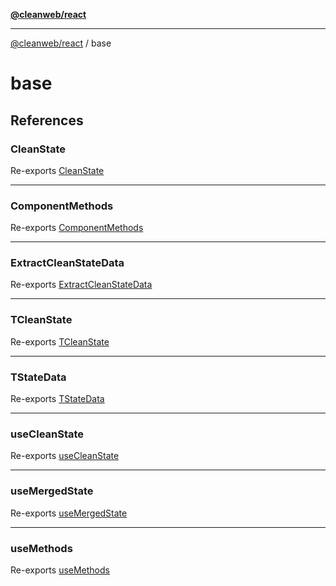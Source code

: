 [**@cleanweb/react**](../README.md)

***

[@cleanweb/react](../modules.md) / base

# base

## References

### CleanState

Re-exports [CleanState](state/class/variables/CleanState.md)

***

### ComponentMethods

Re-exports [ComponentMethods](methods/classes/ComponentMethods.md)

***

### ExtractCleanStateData

Re-exports [ExtractCleanStateData](state/hook-types/type-aliases/ExtractCleanStateData.md)

***

### TCleanState

Re-exports [TCleanState](state/hook-types/type-aliases/TCleanState.md)

***

### TStateData

Re-exports [TStateData](state/hook-types/type-aliases/TStateData.md)

***

### useCleanState

Re-exports [useCleanState](state/hooks/functions/useCleanState.md)

***

### useMergedState

Re-exports [useMergedState](merged-state/functions/useMergedState.md)

***

### useMethods

Re-exports [useMethods](methods/functions/useMethods.md)

